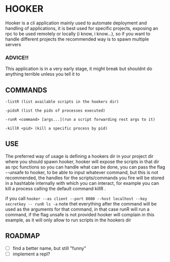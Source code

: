 # HOOKER

   Hooker is a cli application mainly used to automate deployment
   and handling of applications, it is best used
   for specific projects, exposing an rpc to be used remotely or
   locally (i know, i know...), so if you want to handle different
   projects the recommended way is to spawn multiple servers

### ADVICE!!
  This application is in a very early stage, it might break
  but shouldnt do anything terrible unless you tell it to


## COMMANDS
    -listR (list available scripts in the hookers dir)
    
    -pidsR (list the pids of processes executed)
    
    -runR <command> [args...](run a script forwarding rest args to it)
    
    -killR <pid> (kill a specific process by pid)
 
## USE

  The preferred way of usage is defining a hookers dir in your
  project dir where you should spawn hooker, hooker will expose
  the scripts in that dir as rpc functions so you can handle what
  can be done, you can pass the flag --unsafe to hooker, to be
  able to input whatever command, but this is not recommended,
  the handles for the scripts/commands you fire will be stored
  in a hashtable internally with which you can interact, for
  example you can kill a process calling the default command
  killR <pid>.

  if you call
  `hooker --as client --port 8080 --host localhost --key secretkey -- runR ls -a`
  note thet everything after the command will be used as the arguments for that
  command, in that case runR will run a command, if the flag unsafe is not
  provided hooker will complain in this example, as it will only allow
  to run scripts in the hookers dir

## ROADMAP

- [ ] find a better name, but still "funny"
- [ ] implement a repl?
